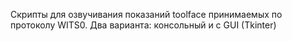Скрипты для озвучивания показаний toolface принимаемых по протоколу WITS0. Два варианта: консольный и с GUI (Tkinter)
